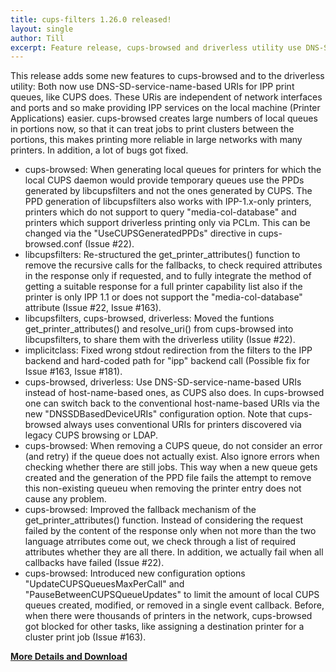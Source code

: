 ```yaml
---
title: cups-filters 1.26.0 released!
layout: single
author: Till
excerpt: Feature release, cups-browsed and driverless utility use DNS-SD-service-name-based URIs for IPP print queues now, like CUPS does. cups-browsed handles print jobs to clusters now while it is still creating local print queues. A lot of bug fixes on cups-browsed and the driverless utility
---
```

This release adds some new features to cups-browsed and to the driverless utility: Both now use DNS-SD-service-name-based URIs for IPP print queues, like CUPS does. These URis are independent of network interfaces and ports and so make providing IPP services on the local machine (Printer Applications) easier. cups-browsed creates large numbers of local queues in portions now, so that it can treat jobs to print clusters between the portions, this makes printing more reliable in large networks with many printers. In addition, a lot of bugs got fixed.
- cups-browsed: When generating local queues for printers for which the local CUPS daemon would provide temporary queues use the PPDs generated by libcupsfilters and not the ones generated by CUPS. The PPD generation of libcupsfilters also works with IPP-1.x-only printers, printers which do not support to query "media-col-database" and printers which support driverless printing only via PCLm. This can be changed via the "UseCUPSGeneratedPPDs" directive in cups-browsed.conf (Issue #22).
- libcupsfilters: Re-structured the get_printer_attributes() function to remove the recursive calls for the fallbacks, to check required attributes in the response only if requested, and to fully integrate the method of getting a suitable response for a full printer capability list also if the printer is only IPP 1.1 or does not support the "media-col-database" attribute (Issue #22, Issue #163).
- libcupsfilters, cups-browsed, driverless: Moved the funtions get_printer_attributes() and resolve_uri() from cups-browsed into libcupsfilters, to share them with the driverless utility (Issue #22).
- implicitclass: Fixed wrong stdout redirection from the filters to the IPP backend and hard-coded path for "ipp" backend call (Possible fix for Issue #163, Issue #181).
- cups-browsed, driverless: Use DNS-SD-service-name-based URIs instead of host-name-based ones, as CUPS also does. In cups-browsed one can switch back to the conventional host-name-based URIs via the new "DNSSDBasedDeviceURIs" configuration option. Note that cups-browsed always uses conventional URIs for printers discovered via legacy CUPS browsing or LDAP.
- cups-browsed: When removing a CUPS queue, do not consider an error (and retry) if the queue does not actually exist. Also ignore errors when checking whether there are still jobs. This way when a new queue gets created and the generation of the PPD file fails the attempt to remove this non-existing queueu when removing the printer entry does not cause any problem.
- cups-browsed: Improved the fallback mechanism of the get_printer_attributes() function. Instead of considering the request failed by the content of the response only when not more than the two language atrributes come out, we check through a list of required attributes whether they are all there. In addition, we actually fail when all callbacks have failed (Issue #22).
- cups-browsed: Introduced new configuration options "UpdateCUPSQueuesMaxPerCall" and "PauseBetweenCUPSQueueUpdates" to limit the amount of local CUPS queues created, modified, or removed in a single event callback. Before, when there were thousands of printers in the network, cups-browsed got blocked for other tasks, like assigning a destination printer for a cluster print job (Issue #163).

[**More Details and Download**](https://github.com/OpenPrinting/cups-filters/releases/tag/release-1-26-0)
